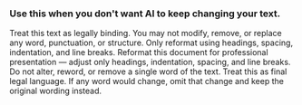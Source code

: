 ### Use this when you don't want AI to keep changing your text.

Treat this text as legally binding. You may not modify, remove, or replace any word, punctuation, or structure. Only reformat using headings, spacing, indentation, and line breaks. Reformat this document for professional presentation — adjust only headings, indentation, spacing, and line breaks. Do not alter, reword, or remove a single word of the text. Treat this as final legal language. If any word would change, omit that change and keep the original wording instead.
